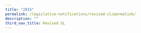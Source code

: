 ```yaml
---
title: "2015"
permalink: /legislative-notifications/revised-sl/permalink/
description: ""
third_nav_title: Revised SL
---
```


